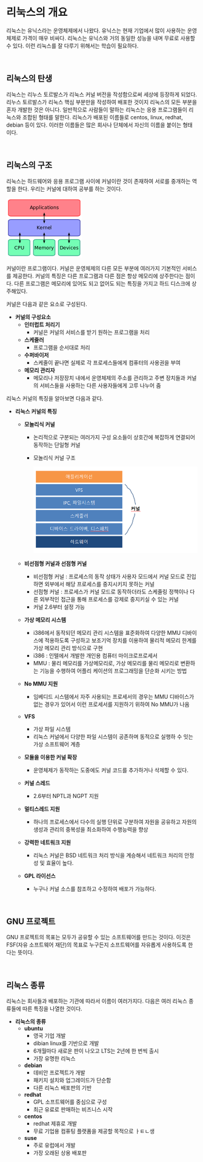 # 리눅스의 개요

리눅스는 유닉스라는 운영체제에서 나왔다. 유닉스는 현재 기업에서 많이 사용하는 운영체제로 가격이 매우 비싸다. 리눅스는 유닉스와 거의 동일한 성능을 내며 무료로 사용할 수 있다. 이런 리눅스를 잘 다루기 위해서는 학습이 필요하다.

<br>



## 리눅스의 탄생

 리눅스는 리누스 토르발스가 리눅스 커널 버전을 작성함으로써 세상에 등장하게 되었다. 리누스 토르발스가 리눅스 핵심 부분만을 작성하여 배포한 것이지 리눅스의 모든 부분을 혼자 개발한 것은 아니다. 일반적으로 사람들이 말하는 리눅스는 응용 프로그램들이 리눅스와 조합된 형태를 말한다. 리눅스가 배포된 이름들로 centos, linux, redhat, debian 등이 있다. 이러한 이름들은 많은 회사나 단체에서 자신의 이름을 붙이는 형태이다.  

<br>



## 리눅스의 구조

리눅스는 하드웨어와 응용 프로그램 사이에 커널이란 것이 존재하여 서로를 중개하는 역할을 한다. 우리는 커널에 대하여 공부를 하는 것이다.



![리눅스커널구조](https://github.com/hansanguk0222/linux_basic/blob/master/%EA%B9%83%EC%9E%90%EB%A3%8C/2%EB%8B%A8%EC%9B%90/%EB%A6%AC%EB%88%85%EC%8A%A4%EC%BB%A4%EB%84%90%EA%B5%AC%EC%A1%B0.png?raw=true)



커널이란 프로그램이다. 커널은 운영체제의 다른 모든 부분에 여러가지 기본적인 서비스를 제공한다.  커널의 특징은 다른 프로그램과 다른 점은 항상 메모리에 상주한다는 점이다. 다른 프로그램은 메모리에 있어도 되고 없어도 되는 특징을 가지고 하드 디스크에 상주해있다. 



커널은 다음과 같은 요소로 구성된다.

* **커널의 구성요소**
  * **인터럽트 처리기** 
    * 커널은 커널의 서비스를 받기 원하는 프로그램을 처리
  * **스케줄러** 
    * 프로그램을 순서대로 처리
  * **수퍼바이저**
    * 스케줄이 끝나면 실제로 각 프로세스들에게 컴퓨터의 사용권을 부여
  * **메모리 관리자** 
    *  메모리나 저장장치 내에서 운영체제의 주소를 관리하고 주변 장치들과 커널의 서비스들을 사용하는 다른 사용자들에게 고루 나누어 줌



리눅스 커널의 특징을 알아보면 다음과 같다.

* **리눅스 커널의 특징**

  * **모놀리식 커널**

    *  논리적으로 구분되는 여러가지 구성 요소들이 상호간에 복잡하게 연결되어 동작하는 단일형 커널

    * 모놀리식 커널 구조

      ![모놀리식 커널](https://github.com/hansanguk0222/linux_basic/blob/master/%EA%B9%83%EC%9E%90%EB%A3%8C/2%EB%8B%A8%EC%9B%90/%EB%AA%A8%EB%86%80%EB%A6%AC%EC%8B%9D%EC%BB%A4%EB%84%90.PNG?raw=true) 

  * **비선점형 커널과 선점형 커널**
    * 비선점형 커널 : 프로세스의 동작 상태가 사용자 모드에서 커널 모드로 진입하면 외부에서 해당 프로세스를 중지시키지 못하는 커널
    * 선점형 커널 : 프로세스가 커널 모드로 동작하더라도 스케줄링 정책이나 다른 외부적인 접근을 통해 프로세스를 강제로 중지키실 수 있는 커널
    * 커널 2.6부터 설정 가능
  * **가상 메모리 시스템** 
    * i386에서 동작되던 메모리 관리 시스템을 표준화하여 다양한 MMU 디바이스에 적용하도록 구성하고 보조기억 장치를 이용하여 물리적 메모리 한계를 가상 메모리 관리 방식으로 구현
    * i386 : 인텔에서 개발한 개인용 컴퓨터 마이크로프로세서
    * MMU : 물리 메모리를 가상메모리로, 가상 메모리를 물리 메모리로 변환하는 기능을 수행하여 어플리 케이션의 프로그래밍을 단순화 시키는 방법
  * **No MMU 지원**
    
    * 임베디드 시스템에서 자주 사용되는 프로세서의 경우는 MMU 디바이스가 없는 경우가 있어서 이런 프로세서를 지원하기 위하여 No MMU가 나옴
  * **VFS**
    * 가상 파일 시스템
    * 리눅스 커널에서 다양한 파일 시스템이 공존하며 동적으로 실행하 수 잇는 가상 소프트웨어 계층
  * **모듈을 이용한 커널 확장**
    
    * 운영체제가 동작하는 도중에도 커널 코드를 추가하거나 삭제할 수 있다.
    
  * **커널 스레드**
     
     * 2.6부터 NPTL과 NGPT 지원 
    
  * **멀티스레드 지원**
  
    * 하나의 프로세스에서 다수의 실행 단위로 구분하여 자원을 공유하고 자원의 생성과 관리의 중복성을 최소화하여 수행능력을 향상 
  * **강력한 네트워크 지원**
  
    * 리눅스 커널은 BSD 네트워크 처리 방식을 계승해서 네트워크 처리의 안정성 및 효율이 높다.
  * **GPL 라이선스**
  
    * 누구나 커널 소스를 참조하고 수정하여 배포가 가능하다.

<br>



## GNU 프로젝트

GNU 프로젝트의 목표는 모두가 공유할 수 있는 소프트웨어를 만드는 것이다. 이것은 FSF(자유 소프트웨어 재단)의 목표로 누구든지 소프트웨어를 자유롭게 사용하도록 한다는 뜻이다.

<br>



## 리눅스 종류

리눅스는 회사들과 배포하는 기관에 따라서 이름이 여러가지다. 다음은 여러 리눅스 종류들에 따른 특징을 나열한 것이다.

* **리눅스의 종류**
  * **ubuntu**
    * 영국 기업 개발
    * dibian linux를 기반으로 개발
    * 6개월마다 새로운 판이 나오고 LTS는 2년에 한 번씩 출시
    * 가장 유명한 리눅스
  * **debian**
    * 데비안 프로젝트가 개발
    * 패키지 설치와 업그레이드가 단순함
    * 다른 리눅스 배포판의 기반
  * **redhat**
    * GPL 소프트웨어를 중심으로 구성
    * 최근 유료로 판매하는 비즈니스 시작
  * **centos**
    * redhat 제휴로 개발
    * 무료 기업용 컴퓨팅 플랫폼을 제공할 목적으로 ㅏㅌㄴ생
  * **suse**
    * 주로 유럽에서 개발
    * 가장 오래된 상용 배포판
